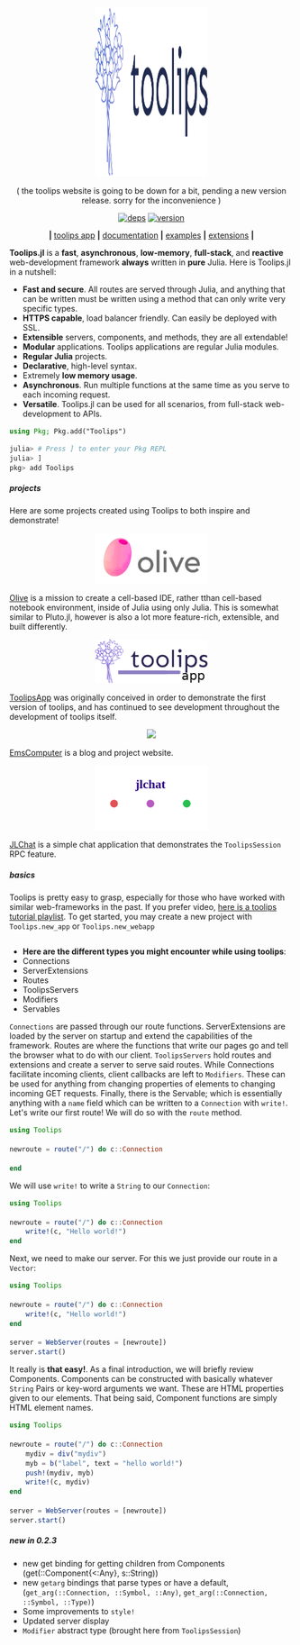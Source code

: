 <div align = "center">
  <img src = https://github.com/ChifiSource/image_dump/blob/main/toolips/toolips.svg  width = 200 height = 300/img>

( the toolips website is going to be down for a bit, pending a new version release. sorry for the inconvenience )


[![deps](https://juliahub.com/docs/Toolips/deps.svg)](https://juliahub.com/ui/Packages/Toolips/TrAr4?t=2)
[![version](https://juliahub.com/docs/Toolips/version.svg)](https://juliahub.com/ui/Packages/Toolips/TrAr4)
</br>

**|**    [toolips app](https://toolips.app/)   **|**  [documentation](https://doc.toolips.app) **|**   [examples](https://toolips.app/?page=examples)    **|**    [extensions](https://toolips.app/?page=extensions)    **|**

</div>

**Toolips.jl** is a **fast**, **asynchronous**, **low-memory**, **full-stack**, and **reactive** web-development framework **always** written in **pure** Julia. Here is Toolips.jl in a nutshell:
- **Fast and secure**. All routes are served through Julia, and anything that can be written must be written using a method that can only write very specific types.
- **HTTPS capable**, load balancer friendly. Can easily be deployed with SSL.
- **Extensible** servers, components, and methods, they are all extendable!
- **Modular** applications. Toolips applications are regular Julia modules.
- **Regular Julia** projects.
- **Declarative**, high-level syntax.
- Extremely **low memory usage**.
- **Asynchronous**. Run multiple functions at the same time as you serve to each incoming request.
- **Versatile**. Toolips.jl can be used for all scenarios, from full-stack web-development to APIs.
```julia
using Pkg; Pkg.add("Toolips")
```
```julia
julia> # Press ] to enter your Pkg REPL
julia> ]
pkg> add Toolips
```
##### projects
Here are some projects created using Toolips to both inspire and demonstrate!
<div align = "center">
  <img src = https://github.com/ChifiSource/image_dump/blob/main/toolips/olive/olivelogo.png  width = 200 /img>
  </div>
 
[Olive](https://github.com/ChifiSource/Olive.jl) is a mission to create a cell-based IDE, rather tthan cell-based notebook environment, inside of Julia using only Julia. This is somewhat similar to Pluto.jl, however is also a lot more feature-rich, extensible, and built differently.

<div align = "center">
  <img src = https://github.com/ChifiSource/image_dump/blob/main/toolips/toolipsapp.png  width = 200 /img>
  </div>

[ToolipsApp](https://github.com/ChifiSource/ToolipsApp.jl) was originally conceived in order to demonstrate the first version of toolips, and has continued to see development throughout the development of toolips itself.

<div align = "center">
  <img src = https://github.com/emmettgb/EmsComputer.jl/blob/main/public/images/animated.gif  width = 200 /img>
  </div>
  
[EmsComputer](https://github.com/emmettgb/EmsComputer.jl) is a blog and project website.


<div align = "center">
  <img src = https://github.com/ChifiSource/image_dump/blob/main/toolips/jlchat.png  width = 200 /img>
  </div>
  
[JLChat](https://github.com/emmettgb/JLChat.jl) is a simple chat application that demonstrates the `ToolipsSession` RPC feature.
##### basics
Toolips is pretty easy to grasp, especially for those who have worked with similar web-frameworks in the past. If you prefer video, [here is a toolips tutorial playlist](https://www.youtube.com/playlist?list=PLCXbkShHt01s3kd2ZA62KoKhWBFfKXNTd). To get started, you may create a new project with `Toolips.new_app` or `Toolips.new_webapp`
```julia

```
- **Here are the different types you might encounter while using toolips**:
- Connections
- ServerExtensions
- Routes
- ToolipsServers
- Modifiers
- Servables

`Connections` are passed through our route functions. ServerExtensions are loaded by the server on startup and extend the capabilities of the framework. Routes are where the functions that write our pages go and tell the browser what to do with our client. `ToolipsServers` hold routes and extensions and create a server to serve said routes. While Connections facilitate incoming clients, client callbacks are left to `Modifiers`. These can be used for anything from changing properties of elements to changing incoming GET requests. Finally, there is the Servable; which is essentially anything with a `name` field which can be written to a `Connection` with `write!`. Let's write our first route! We will do so with the `route` method.
```julia
using Toolips

newroute = route("/") do c::Connection

end
```
We will use `write!` to write a `String` to our `Connection`:
```julia
using Toolips

newroute = route("/") do c::Connection
    write!(c, "Hello world!")
end
```
Next, we need to make our server. For this we just provide our route in a `Vector`:
```julia
using Toolips

newroute = route("/") do c::Connection
    write!(c, "Hello world!")
end

server = WebServer(routes = [newroute])
server.start()
```
It really is **that easy!**. As a final introduction, we will briefly review Components. Components can be constructed with basically whatever `String` Pairs or key-word arguments we want. These are HTML properties given to our elements. That being said, Component functions are simply HTML element names.
```julia
using Toolips

newroute = route("/") do c::Connection
    mydiv = div("mydiv")
    myb = b("label", text = "hello world!")
    push!(mydiv, myb)
    write!(c, mydiv)
end

server = WebServer(routes = [newroute])
server.start()
```
##### new in 0.2.3
- new get binding for getting children from Components (get(::Component{<:Any}, s::String))
- new `getarg` bindings that parse types or have a default, (`get_arg(::Connection, ::Symbol, ::Any)`, `get_arg(::Connection, ::Symbol, ::Type)`)
- Some improvements to `style!`
- Updated server display
- `Modifier` abstract type (brought here from `ToolipsSession`)
